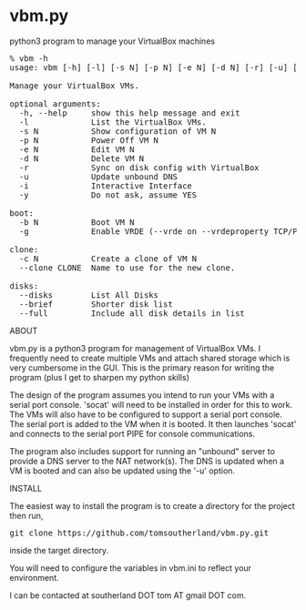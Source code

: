 # vbm.py
python3 program to manage your VirtualBox machines

<pre>
% vbm -h
usage: vbm [-h] [-l] [-s N] [-p N] [-e N] [-d N] [-r] [-u] [-b N] [-g] [-c N] [--clone CLONE] [--disks] [--brief | --full] [-i] [-y]

Manage your VirtualBox VMs.

optional arguments:
  -h, --help     show this help message and exit
  -l             List the VirtualBox VMs.
  -s N           Show configuration of VM N
  -p N           Power Off VM N
  -e N           Edit VM N
  -d N           Delete VM N
  -r             Sync on disk config with VirtualBox
  -u             Update unbound DNS
  -i             Interactive Interface
  -y             Do not ask, assume YES

boot:
  -b N           Boot VM N
  -g             Enable VRDE (--vrde on --vrdeproperty TCP/Ports=3389-3400)

clone:
  -c N           Create a clone of VM N
  --clone CLONE  Name to use for the new clone.

disks:
  --disks        List All Disks
  --brief        Shorter disk list
  --full         Include all disk details in list
</pre>


ABOUT

vbm.py is a python3 program for management of VirtualBox VMs. I frequently
need to create multiple VMs and attach shared storage which is very
cumbersome in the GUI. This is the primary reason for writing the program (plus
I get to sharpen my python skills)

The design of the program assumes you intend to run your VMs with a serial port
console. 'socat' will need to be installed in order for this to work. The VMs will
also have to be configured to support a serial port console. The serial port is added
to the VM when it is booted. It then launches 'socat' and connects to the serial port
PIPE for console communications.

The program also includes support for running an "unbound" server to provide a DNS
server to the NAT network(s). The DNS is updated when a VM is booted and can also be updated
using the '-u' option.

INSTALL

The easiest way to install the program is to create a directory for the project then run,

<pre>git clone https://github.com/tomsoutherland/vbm.py.git</pre>

inside the target directory.

You will need to configure the variables in vbm.ini to reflect your environment.

I can be contacted at southerland DOT tom AT gmail DOT com.
